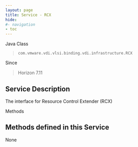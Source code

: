 ```yaml
---
layout: page
title: Service - RCX
hide:
#- navigation
- toc
---
```








Java Class
> `com.vmware.vdi.vlsi.binding.vdi.infrastructure.RCX`

Since
> Horizon 7.11





## Service Description

The interface for Resource Control Extender (RCX)

Methods

Methods defined in this Service
---
None









 
